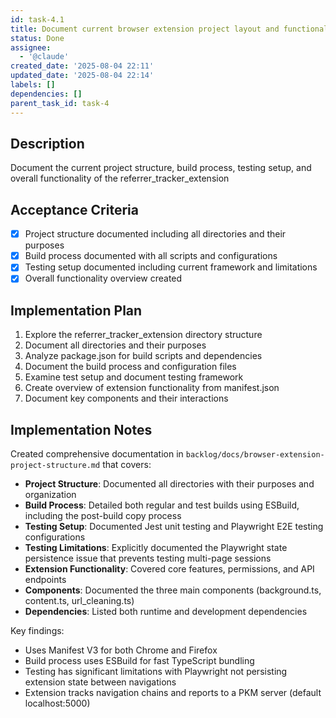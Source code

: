 ```yaml
---
id: task-4.1
title: Document current browser extension project layout and functionality
status: Done
assignee:
  - '@claude'
created_date: '2025-08-04 22:11'
updated_date: '2025-08-04 22:14'
labels: []
dependencies: []
parent_task_id: task-4
---
```


## Description

Document the current project structure, build process, testing setup, and overall functionality of the referrer_tracker_extension

## Acceptance Criteria

- [x] Project structure documented including all directories and their purposes
- [x] Build process documented with all scripts and configurations
- [x] Testing setup documented including current framework and limitations
- [x] Overall functionality overview created

## Implementation Plan

1. Explore the referrer_tracker_extension directory structure
2. Document all directories and their purposes
3. Analyze package.json for build scripts and dependencies
4. Document the build process and configuration files
5. Examine test setup and document testing framework
6. Create overview of extension functionality from manifest.json
7. Document key components and their interactions

## Implementation Notes

Created comprehensive documentation in `backlog/docs/browser-extension-project-structure.md` that covers:

- **Project Structure**: Documented all directories with their purposes and organization
- **Build Process**: Detailed both regular and test builds using ESBuild, including the post-build copy process
- **Testing Setup**: Documented Jest unit testing and Playwright E2E testing configurations
- **Testing Limitations**: Explicitly documented the Playwright state persistence issue that prevents testing multi-page sessions
- **Extension Functionality**: Covered core features, permissions, and API endpoints
- **Components**: Documented the three main components (background.ts, content.ts, url_cleaning.ts)
- **Dependencies**: Listed both runtime and development dependencies

Key findings:
- Uses Manifest V3 for both Chrome and Firefox
- Build process uses ESBuild for fast TypeScript bundling
- Testing has significant limitations with Playwright not persisting extension state between navigations
- Extension tracks navigation chains and reports to a PKM server (default localhost:5000)
